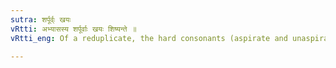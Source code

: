 ```yaml
---
sutra: शर्पूर्व्ः खयः
vRtti: अभ्यासस्य शर्पूर्वाः खयः शिष्यन्ते ॥
vRtti_eng: Of a reduplicate, the hard consonants (aspirate and unaspirate) when preceded by a sibilant, are only retained, the other consonants are elided.

---
```

